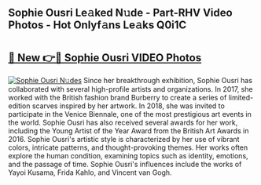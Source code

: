 ## Sophie Ousri Le𝚊ked N𝚞de - Part-RHV Video Photos - Hot Onlyf𝚊ns Le𝚊ks Q0i1C

# <h2><a href="http://ab77228.deff.icu/?id=Sophie+Ousri">🔗 New 👉🔴 Sophie Ousri VIDEO Photos</a></h2>

[![Sophie Ousri N𝚞des](https://i.imgur.com/rIISA9y.gif)](http://ab77228.deff.icu/?id=Sophie+Ousri)
Since her breakthrough exhibition, Sophie Ousri has collaborated with several high-profile artists and organizations. In 2017, she worked with the British fashion brand Burberry to create a series of limited-edition scarves inspired by her artwork. In 2018, she was invited to participate in the Venice Biennale, one of the most prestigious art events in the world. Sophie Ousri has also received several awards for her work, including the Young Artist of the Year Award from the British Art Awards in 2016. Sophie Ousri's artistic style is characterized by her use of vibrant colors, intricate patterns, and thought-provoking themes. Her works often explore the human condition, examining topics such as identity, emotions, and the passage of time. Sophie Ousri's influences include the works of Yayoi Kusama, Frida Kahlo, and Vincent van Gogh.
